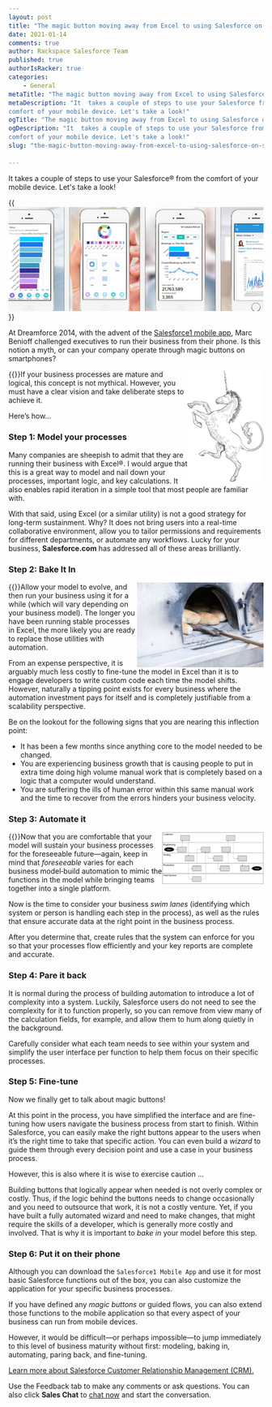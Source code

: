 ```yaml
---
layout: post
title: "The magic button moving away from Excel to using Salesforce on smartphones"
date: 2021-01-14
comments: true
author: Rackspace Salesforce Team
published: true
authorIsRacker: true
categories:
    - General
metaTitle: "The magic button moving away from Excel to using Salesforce on smartphones"
metaDescription: "It  takes a couple of steps to use your Salesforce from the
comfort of your mobile device. Let's take a look!"
ogTitle: "The magic button moving away from Excel to using Salesforce on smartphones"
ogDescription: "It  takes a couple of steps to use your Salesforce from the
comfort of your mobile device. Let's take a look!"
slug: "the-magic-button-moving-away-from-excel-to-using-salesforce-on-smartphones"

---
```


It  takes a couple of steps to use your Salesforce&reg; from the comfort of
your mobile device. Let's take a look!

<!--more-->

{{<img src="sf1.jpg" title="" alt="">}}

At Dreamforce 2014, with the advent of the [Salesforce1 mobile app](https://www.salesforce.com/solutions/mobile/overview/), Marc Benioff
challenged executives to run their business from their phone. Is this notion a
myth, or can your company operate through magic buttons on smartphones?

{{<img src="1.jpg" title="" alt="" width="150" style="float:right">}}If your
business processes are mature and logical, this concept is not mythical.
However, you must have a clear vision and take deliberate steps to achieve it.

Here’s how…

### Step 1: Model your processes

Many companies are sheepish to admit that they are running their business with
Excel&reg;. I would argue that this is a great way to model and nail down your
processes, important logic, and key calculations. It also enables rapid
iteration in a simple tool that most people are familiar with.

With that said, using Excel (or a similar utility) is not a good strategy for
long-term sustainment. Why? It does not bring users into a real-time
collaborative environment, allow you to tailor permissions and requirements for
different departments, or automate any workflows. Lucky for your business,
**Salesforce.com** has addressed all of these areas brilliantly.

### Step 2: Bake It In

{{<img src="2.jpg" title="" alt="" width="250" style="float:right">}}Allow your
model to evolve, and then run your business using it for a while (which will
vary depending on your business model). The longer you have been running stable
processes in Excel, the more likely you are ready to replace those utilities
with automation.

From an expense perspective, it is arguably much less costly to fine-tune the
model in Excel than it is to engage developers to write custom code each time
the model shifts. However, naturally a tipping point exists for every business
where the automation investment pays for itself and is completely justifiable
from a scalability perspective.

Be on the lookout for the following signs that you are nearing this inflection point:

- It has been a few months since anything core to the model needed to be changed.
- You are experiencing business growth that is causing people to put in extra time
  doing high volume manual work that is completely based on a logic that a
  computer would understand.
- You are suffering the ills of human error within this same manual work and the
  time to recover from the errors hinders your business velocity.

### Step 3: Automate it

{{<img src="3.png" title="" alt="" width="200" style="float:right">}}Now that
you are comfortable that your model will sustain your business processes for the
foreseeable future&mdash;again, keep in mind that *foreseeable* varies for each business
model&dash;build automation to mimic the functions in the model while bringing teams together
into a single platform.

Now is the time to consider your business *swim lanes* (identifying which
system or person is handling each step in the process), as well as the rules
that ensure accurate data at the right point in the business process.

After you determine that, create rules that the system can enforce for you so that your
processes flow efficiently and your key reports are complete and accurate.

### Step 4: Pare it back

It is normal during the process of building automation to introduce a lot of
complexity into a system. Luckily, Salesforce users do not need to see the
complexity for it to function properly, so you can remove from view many of the
calculation fields, for example, and allow them to hum along quietly in the background.

Carefully consider what each team needs to see within your system and
simplify the user interface per function to help them focus on their specific
processes.

### Step 5: Fine-tune

Now we finally get to talk about magic buttons!

At this point in the process, you have simplified the interface and are
fine-tuning how users navigate the business process from start to finish.
Within Salesforce, you can easily make the right buttons appear to the users
when it’s the right time to take that specific action. You can even build a
*wizard* to guide them through every decision point and use a case in
your business process.

However, this is also where it is wise to exercise caution ...

Building buttons that logically appear when needed is not overly complex or
costly. Thus, if the logic behind the buttons needs to change occasionally and you
need to outsource that work, it is not a costly venture. Yet, if you have built
a fully automated wizard and need to make changes, that might require the
skills of a developer, which is generally more costly and involved. That is why
it is important to *bake in* your model before this step.

### Step 6: Put it on their phone

Although you can download the `Salesforce1 Mobile App` and use it for most basic
Salesforce functions out of the box, you can also customize the application for
your specific business processes.

If you have defined any *magic buttons* or guided flows, you can also extend
those functions to the mobile application so that every aspect of your business
can run from mobile devices.

However, it would be difficult&mdash;or perhaps impossible&mdash;to jump immediately to
this level of business maturity without first: modeling, baking in, automating,
paring back, and fine-tuning.

<a class="cta blue" id="cta" href="https://www.rackspace.com/applications/salesforce">Learn more about
Salesforce Customer Relationship Management (CRM).</a>

Use the Feedback tab to make any comments or ask questions. You can also click
**Sales Chat** to [chat now](https://www.rackspace.com/) and start the
conversation.
